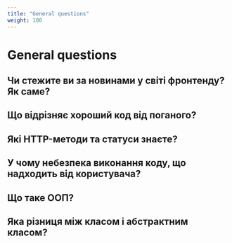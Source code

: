 ```yaml
---
title: "General questions"
weight: 100
---
```


# General questions

## Чи стежите ви за новинами у світі фронтенду? Як саме?

## Що відрізняє хороший код від поганого?

## Які HTTP-методи та статуси знаєте?

## У чому небезпека виконання коду, що надходить від користувача?

## Що таке ООП?

## Яка різниця між класом і абстрактним класом?